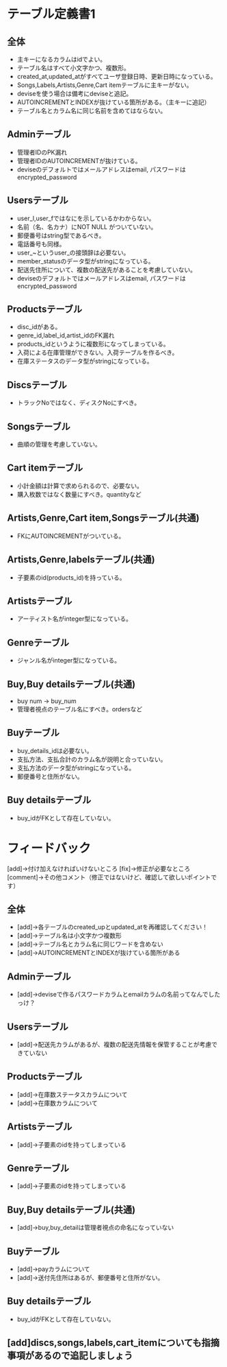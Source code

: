 # テーブル定義書1
## 全体
- 主キーになるカラムはidでよい。
- テーブル名はすべて小文字かつ、複数形。
- created_at,updated_atがすべてユーザ登録日時、更新日時になっている。
- Songs,Labels,Artists,Genre,Cart itemテーブルに主キーがない。
- deviseを使う場合は備考にdeviseと追記。
- AUTOINCREMENTとINDEXが抜けている箇所がある。（主キーに追記）
- テーブル名とカラム名に同じ名前を含めてはならない。

## Adminテーブル
- 管理者IDのPK漏れ
- 管理者IDのAUTOINCREMENTが抜けている。
- deviseのデフォルトではメールアドレスはemail, パスワードはencrypted_password

## Usersテーブル
- user_l,user_fではなにを示しているかわからない。
- 名前（名、名カナ）にNOT NULL がついていない。
- 郵便番号はstring型であるべき。
- 電話番号も同様。
- user_~というuser_の接頭辞は必要ない。
- member_statusのデータ型がstringになっている。
- 配送先住所について、複数の配送先があることを考慮していない。
- deviseのデフォルトではメールアドレスはemail, パスワードはencrypted_password

## Productsテーブル
- disc_idがある。
- genre_id,label_id,artist_idのFK漏れ
- products_idというように複数形になってしまっている。
- 入荷による在庫管理ができない。入荷テーブルを作るべき。
- 在庫ステータスのデータ型がstringになっている。

## Discsテーブル
- トラックNoではなく、ディスクNoにすべき。

## Songsテーブル
- 曲順の管理を考慮していない。

## Cart itemテーブル
- 小計金額は計算で求められるので、必要ない。
- 購入枚数ではなく数量にすべき。quantityなど

## Artists,Genre,Cart item,Songsテーブル(共通)
- FKにAUTOINCREMENTがついている。

## Artists,Genre,labelsテーブル(共通)
- 子要素のid(products_id)を持っている。

## Artistsテーブル
- アーティスト名がinteger型になっている。

## Genreテーブル
- ジャンル名がinteger型になっている。

## Buy,Buy detailsテーブル(共通)
- buy num -> buy_num
- 管理者視点のテーブル名にすべき。ordersなど

## Buyテーブル
- buy_details_idは必要ない。
- 支払方法、支払合計のカラム名が説明と合っていない。
- 支払方法のデータ型がstringになっている。
- 郵便番号と住所がない。

## Buy detailsテーブル
- buy_idがFKとして存在していない。



# フィードバック
[add]→付け加えなければいけないところ
[fix]→修正が必要なところ
[comment]→その他コメント（修正ではないけど、確認して欲しいポイントです）

## 全体
- [add]→各テーブルのcreated_upとupdated_atを再確認してください！
- [add]→テーブル名は小文字かつ複数形
- [add]→テーブル名とカラム名に同じワードを含めない
- [add]→AUTOINCREMENTとINDEXが抜けている箇所がある

## Adminテーブル
- [add]→deviseで作るパスワードカラムとemailカラムの名前ってなんでしたっけ？

## Usersテーブル
- [add]→配送先カラムがあるが、複数の配送先情報を保管することが考慮できていない

## Productsテーブル
- [add]→在庫数ステータスカラムについて
- [add]→在庫数カラムについて

## Artistsテーブル
- [add]→子要素のidを持ってしまっている

## Genreテーブル
- [add]→子要素のidを持ってしまっている

## Buy,Buy detailsテーブル(共通)
- [add]→buy,buy_detailは管理者視点の命名になっていない

## Buyテーブル
- [add]→payカラムについて
- [add]→送付先住所はあるが、郵便番号と住所がない。

## Buy detailsテーブル
- buy_idがFKとして存在していない。

## [add]discs,songs,labels,cart_itemについても指摘事項があるので追記しましょう
